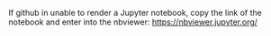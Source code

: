 If github in unable to render a Jupyter notebook, copy the link of the notebook and enter into the nbviewer: https://nbviewer.jupyter.org/
